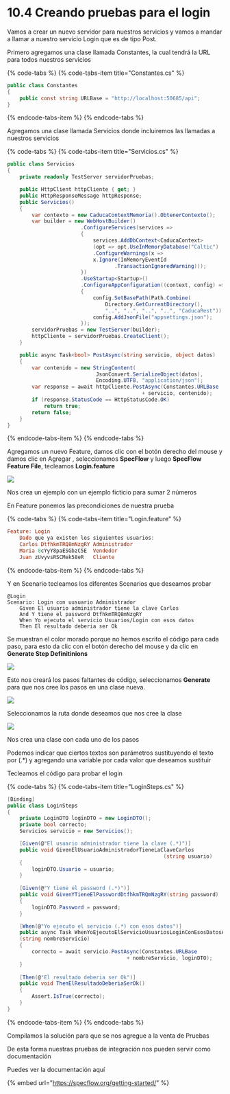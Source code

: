 # 10.4 Creando pruebas para el login

Vamos a crear un nuevo servidor para nuestros servicios y vamos a mandar a llamar a nuestro servicio Login que es de tipo Post.

Primero agregamos una clase llamada Constantes, la cual tendrá la URL para todos nuestros servicios

{% code-tabs %}
{% code-tabs-item title="Constantes.cs" %}
```csharp
public class Constantes
{
    public const string URLBase = "http://localhost:50685/api";
}
```
{% endcode-tabs-item %}
{% endcode-tabs %}

Agregamos una clase llamada Servicios donde incluiremos las llamadas a nuestros servicios

{% code-tabs %}
{% code-tabs-item title="Servicios.cs" %}
```csharp
public class Servicios
{
    private readonly TestServer servidorPruebas;

    public HttpClient httpCliente { get; }
    public HttpResponseMessage httpResponse;
    public Servicios()
    {
        var contexto = new CaducaContextMemoria().ObtenerContexto();
        var builder = new WebHostBuilder()
                        .ConfigureServices(services =>
                        {
                            services.AddDbContext<CaducaContext>
                            (opt => opt.UseInMemoryDatabase("Caltic")
                            .ConfigureWarnings(x => 
                            x.Ignore(InMemoryEventId
                                   .TransactionIgnoredWarning)));
                        })
                        .UseStartup<Startup>()                          
                        .ConfigureAppConfiguration((context, config) =>
                        {
                            config.SetBasePath(Path.Combine(
                                Directory.GetCurrentDirectory(),
                                "..", "..", "..", "..", "CaducaRest"));
                            config.AddJsonFile("appsettings.json");
                        });
        servidorPruebas = new TestServer(builder);
        httpCliente = servidorPruebas.CreateClient();   
    }

    public async Task<bool> PostAsync(string servicio, object datos)
    {
        var contenido = new StringContent(
                             JsonConvert.SerializeObject(datos), 
                             Encoding.UTF8, "application/json");
        var response = await httpCliente.PostAsync(Constantes.URLBase
                                            + servicio, contenido);
        if (response.StatusCode == HttpStatusCode.OK)
            return true;
        return false;
    }
}

```
{% endcode-tabs-item %}
{% endcode-tabs %}

Agregamos un nuevo Feature, damos clic con el botón derecho del mouse y damos clic en Agregar , seleccionamos **SpecFlow** y luego **SpecFlow Feature File**, tecleamos **Login.feature**

![](../.gitbook/assets/image%20%2845%29.png)

Nos crea un ejemplo con un ejemplo ficticio para sumar 2 números

En Feature ponemos las precondiciones de nuestra prueba

{% code-tabs %}
{% code-tabs-item title="Login.feature" %}
```haskell
Feature: Login
	Dado que ya existen los siguientes usuarios:
	Carlos DtfhkmTRQ8mNzgRY Administrador
	Maria 8cYyY8paESGbzC5E  Vendedor
	Juan zUvyvsRSCMek58eR   Cliente
```
{% endcode-tabs-item %}
{% endcode-tabs %}

Y en Scenario tecleamos los diferentes Scenarios que deseamos probar

```text
@Login
Scenario: Login con uusuario Administrador
	Given El usuario administrador tiene la clave Carlos
	And Y tiene el password DtfhkmTRQ8mNzgRY	
	When Yo ejecuto el servicio Usuarios/Login con esos datos
	Then El resultado deberia ser Ok 
```

Se muestran el color morado porque no hemos escrito el código para cada paso, para esto da clic con el botón derecho del mouse y da  clic en **Generate Step Definitinions**

![](../.gitbook/assets/image%20%2884%29.png)

Esto nos creará los pasos faltantes de código, seleccionamos **Generate** para que nos cree los pasos en una clase nueva.

![](../.gitbook/assets/image%20%28131%29.png)

Seleccionamos la ruta donde deseamos que nos cree la clase

![](../.gitbook/assets/image%20%28224%29.png)

Nos crea una clase con cada uno de los pasos

Podemos indicar que ciertos textos son parámetros sustituyendo el texto por \(.\*\) y agregando una variable por cada valor que deseamos sustituir

Tecleamos el código para probar el login

{% code-tabs %}
{% code-tabs-item title="LoginSteps.cs" %}
```csharp
[Binding]
public class LoginSteps
{
    private LoginDTO loginDTO = new LoginDTO();
    private bool correcto;
    Servicios servicio = new Servicios();

    [Given(@"El usuario administrador tiene la clave (.*)")]
    public void GivenElUsuarioAdministradorTieneLaClaveCarlos
                                                   (string usuario)
    {
        loginDTO.Usuario = usuario;
    }
        
    [Given(@"Y tiene el password (.*)")]
    public void GivenYTieneElPasswordDtfhkmTRQmNzgRY(string password)
    {
        loginDTO.Password = password;
    }

    [When(@"Yo ejecuto el servicio (.*) con esos datos")]
    public async Task WhenYoEjecutoElServicioUsuariosLoginConEsosDatosAsync
    (string nombreServicio)
    {          
        correcto = await servicio.PostAsync(Constantes.URLBase 
                                       + nombreServicio, loginDTO);
    }
        
    [Then(@"El resultado deberia ser Ok")]
    public void ThenElResultadoDeberiaSerOk()
    {
        Assert.IsTrue(correcto);           
    }
}
```
{% endcode-tabs-item %}
{% endcode-tabs %}

Compilamos la solución para que se nos agregue a la venta de Pruebas

De esta forma nuestras pruebas de integración nos pueden servir como documentación

Puedes ver la documentación aquí

{% embed url="https://specflow.org/getting-started/" %}



